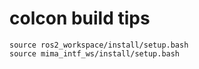 # colcon build tips
```
source ros2_workspace/install/setup.bash
source mima_intf_ws/install/setup.bash
```
